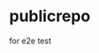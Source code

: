 # publicrepo
for e2e test


















































































































































































































































































































































































































































































































































































































































































































































































































































































































































































































































































































































































































































































































































































































































































































































































































































































































































































































































































































































































































































































































































































































































































































































































































































































































































































































































































































































































































































































































































































































































































































































































































































































































































































































































































































































































































































































































































































































































































































































































































































































































































































































































































































































































































































































































































































